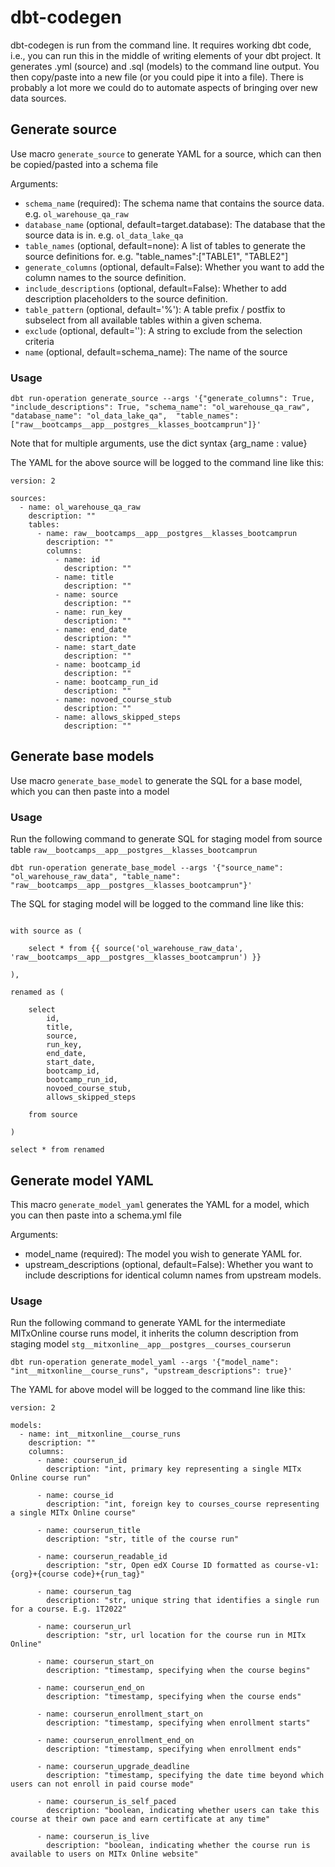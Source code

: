 # dbt-codegen
dbt-codegen is run from the command line. It requires working dbt code, i.e., you can run this in the middle of writing elements of your dbt project. It generates .yml (source) and .sql (models) to the command line output. You then copy/paste into a new file (or you could pipe it into a file). There is probably a lot more we could do to automate aspects of bringing over new data sources.

## Generate source
Use macro `generate_source` to generate YAML for a source, which can then be copied/pasted into a schema file

Arguments:
- `schema_name` (required): The schema name that contains the source data. e.g. `ol_warehouse_qa_raw`
- `database_name` (optional, default=target.database): The database that the source data is in. e.g. `ol_data_lake_qa`
- `table_names` (optional, default=none): A list of tables to generate the source definitions for. e.g. "table_names":["TABLE1", "TABLE2"]
- `generate_columns` (optional, default=False): Whether you want to add the column names to the source definition.
- `include_descriptions` (optional, default=False): Whether to add description placeholders to the source definition.
- `table_pattern` (optional, default='%'): A table prefix / postfix to subselect from all available tables within a given schema.
- `exclude` (optional, default=''): A string to exclude from the selection criteria
- `name` (optional, default=schema_name): The name of the source

### Usage
```
dbt run-operation generate_source --args '{"generate_columns": True, "include_descriptions": True, "schema_name": "ol_warehouse_qa_raw", "database_name": "ol_data_lake_qa",  "table_names":["raw__bootcamps__app__postgres__klasses_bootcamprun"]}'
```
Note that for multiple arguments, use the dict syntax {arg_name : value}

The YAML for the above source will be logged to the command line like this:
```
version: 2

sources:
  - name: ol_warehouse_qa_raw
    description: ""
    tables:
      - name: raw__bootcamps__app__postgres__klasses_bootcamprun
        description: ""
        columns:
          - name: id
            description: ""
          - name: title
            description: ""
          - name: source
            description: ""
          - name: run_key
            description: ""
          - name: end_date
            description: ""
          - name: start_date
            description: ""
          - name: bootcamp_id
            description: ""
          - name: bootcamp_run_id
            description: ""
          - name: novoed_course_stub
            description: ""
          - name: allows_skipped_steps
            description: ""

```

## Generate base models
Use macro `generate_base_model` to generate the SQL for a base model, which you can then paste into a model

### Usage
Run the following command to generate SQL for staging model from source table `raw__bootcamps__app__postgres__klasses_bootcamprun`
```
dbt run-operation generate_base_model --args '{"source_name": "ol_warehouse_raw_data", "table_name": "raw__bootcamps__app__postgres__klasses_bootcamprun"}'
```

The SQL for staging model will be logged to the command line like this:
```

with source as (

    select * from {{ source('ol_warehouse_raw_data', 'raw__bootcamps__app__postgres__klasses_bootcamprun') }}

),

renamed as (

    select
        id,
        title,
        source,
        run_key,
        end_date,
        start_date,
        bootcamp_id,
        bootcamp_run_id,
        novoed_course_stub,
        allows_skipped_steps

    from source

)

select * from renamed
```

## Generate model YAML
This macro `generate_model_yaml` generates the YAML for a model, which you can then paste into a schema.yml file

Arguments:
- model_name (required): The model you wish to generate YAML for.
- upstream_descriptions (optional, default=False): Whether you want to include descriptions for identical column names from upstream models.


### Usage
Run the following command to generate YAML for the intermediate MITxOnline course runs model, it inherits the column description from staging model `stg__mitxonline__app__postgres__courses_courserun`
```
dbt run-operation generate_model_yaml --args '{"model_name": "int__mitxonline__course_runs", "upstream_descriptions": true}'
```
The YAML for above model will be logged to the command line like this:
```
version: 2

models:
  - name: int__mitxonline__course_runs
    description: ""
    columns:
      - name: courserun_id
        description: "int, primary key representing a single MITx Online course run"

      - name: course_id
        description: "int, foreign key to courses_course representing a single MITx Online course"

      - name: courserun_title
        description: "str, title of the course run"

      - name: courserun_readable_id
        description: "str, Open edX Course ID formatted as course-v1:{org}+{course code}+{run_tag}"

      - name: courserun_tag
        description: "str, unique string that identifies a single run for a course. E.g. 1T2022"

      - name: courserun_url
        description: "str, url location for the course run in MITx Online"

      - name: courserun_start_on
        description: "timestamp, specifying when the course begins"

      - name: courserun_end_on
        description: "timestamp, specifying when the course ends"

      - name: courserun_enrollment_start_on
        description: "timestamp, specifying when enrollment starts"

      - name: courserun_enrollment_end_on
        description: "timestamp, specifying when enrollment ends"

      - name: courserun_upgrade_deadline
        description: "timestamp, specifying the date time beyond which users can not enroll in paid course mode"

      - name: courserun_is_self_paced
        description: "boolean, indicating whether users can take this course at their own pace and earn certificate at any time"

      - name: courserun_is_live
        description: "boolean, indicating whether the course run is available to users on MITx Online website"

```
